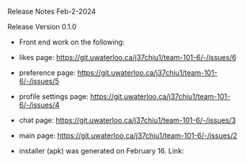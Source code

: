 Release Notes Feb-2-2024

Release Version 0.1.0

- Front end work on the following:
- likes page: https://git.uwaterloo.ca/j37chiu1/team-101-6/-/issues/6
- preference page: https://git.uwaterloo.ca/j37chiu1/team-101-6/-/issues/5
- profile settings page: https://git.uwaterloo.ca/j37chiu1/team-101-6/-/issues/4
- chat page: https://git.uwaterloo.ca/j37chiu1/team-101-6/-/issues/3
- main page: https://git.uwaterloo.ca/j37chiu1/team-101-6/-/issues/2


- installer (apk) was generated on February 16. Link:[](https://git.uwaterloo.ca/j37chiu1/team-101-6/-/blob/main/app-debug.apk)
